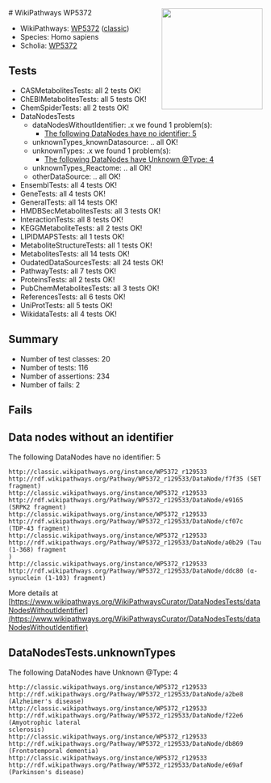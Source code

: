 <img style="float: right; width: 200px" src="https://upload.wikimedia.org/wikipedia/commons/thumb/8/83/Wplogo_with_text_500.png/640px-Wplogo_with_text_500.png" />
# WikiPathways WP5372

* WikiPathways: [WP5372](https://wikipathways.org/pathways/WP5372) ([classic](https://classic.wikipathways.org/instance/WP5372))
* Species: Homo sapiens
* Scholia: [WP5372](https://scholia.toolforge.org/wikipathways/WP5372)
## Tests
* CASMetabolitesTests: all 2 tests OK!
* ChEBIMetabolitesTests: all 5 tests OK!
* ChemSpiderTests: all 2 tests OK!
* DataNodesTests
    * dataNodesWithoutIdentifier: .x we found 1 problem(s):
        * [The following DataNodes have no identifier: 5](#d2d32fa4)
    * unknownTypes_knownDatasource: .. all OK!
    * unknownTypes: .x we found 1 problem(s):
        * [The following DataNodes have Unknown @Type: 4](#839973e2)
    * unknownTypes_Reactome: .. all OK!
    * otherDataSource: .. all OK!
* EnsemblTests: all 4 tests OK!
* GeneTests: all 4 tests OK!
* GeneralTests: all 14 tests OK!
* HMDBSecMetabolitesTests: all 3 tests OK!
* InteractionTests: all 8 tests OK!
* KEGGMetaboliteTests: all 2 tests OK!
* LIPIDMAPSTests: all 1 tests OK!
* MetaboliteStructureTests: all 1 tests OK!
* MetabolitesTests: all 14 tests OK!
* OudatedDataSourcesTests: all 24 tests OK!
* PathwayTests: all 7 tests OK!
* ProteinsTests: all 2 tests OK!
* PubChemMetabolitesTests: all 3 tests OK!
* ReferencesTests: all 6 tests OK!
* UniProtTests: all 5 tests OK!
* WikidataTests: all 4 tests OK!


## Summary

* Number of test classes: 20
* Number of tests: 116
* Number of assertions: 234
* Number of fails: 2

## Fails

<a name="d2d32fa4" />

## Data nodes without an identifier

The following DataNodes have no identifier: 5
```
http://classic.wikipathways.org/instance/WP5372_r129533 http://rdf.wikipathways.org/Pathway/WP5372_r129533/DataNode/f7f35 (SET fragment)
http://classic.wikipathways.org/instance/WP5372_r129533 http://rdf.wikipathways.org/Pathway/WP5372_r129533/DataNode/e9165 (SRPK2 fragment)
http://classic.wikipathways.org/instance/WP5372_r129533 http://rdf.wikipathways.org/Pathway/WP5372_r129533/DataNode/cf07c (TDP-43 fragment)
http://classic.wikipathways.org/instance/WP5372_r129533 http://rdf.wikipathways.org/Pathway/WP5372_r129533/DataNode/a0b29 (Tau (1-368) fragment
)
http://classic.wikipathways.org/instance/WP5372_r129533 http://rdf.wikipathways.org/Pathway/WP5372_r129533/DataNode/ddc80 (α-synuclein (1-103) fragment)
```

More details at [https://www.wikipathways.org/WikiPathwaysCurator/DataNodesTests/dataNodesWithoutIdentifier](https://www.wikipathways.org/WikiPathwaysCurator/DataNodesTests/dataNodesWithoutIdentifier)

<a name="839973e2" />

## DataNodesTests.unknownTypes

The following DataNodes have Unknown @Type: 4
```
http://classic.wikipathways.org/instance/WP5372_r129533 http://rdf.wikipathways.org/Pathway/WP5372_r129533/DataNode/a2be8 (Alzheimer's disease)
http://classic.wikipathways.org/instance/WP5372_r129533 http://rdf.wikipathways.org/Pathway/WP5372_r129533/DataNode/f22e6 (Amyotrophic lateral 
sclerosis)
http://classic.wikipathways.org/instance/WP5372_r129533 http://rdf.wikipathways.org/Pathway/WP5372_r129533/DataNode/db869 (Frontotemporal dementia)
http://classic.wikipathways.org/instance/WP5372_r129533 http://rdf.wikipathways.org/Pathway/WP5372_r129533/DataNode/e69af (Parkinson's disease)
```


